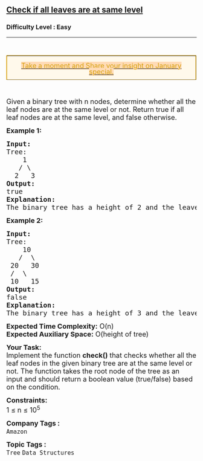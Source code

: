 <h2><a href="https://www.geeksforgeeks.org/problems/leaf-at-same-level/1">Check if all leaves are at same level</a></h2><h3>Difficulty Level : Easy</h3><hr><div class="problems_problem_content__Xm_eO"><p>&nbsp;</p>
<table style="border-collapse: collapse; width: 99.8274%; background-color: rgb(255, 249, 235); border-color: rgb(215, 159, 10); height: 65.1px; --darkreader-inline-bgcolor: #2f2100; --darkreader-inline-border-top: #b38508; --darkreader-inline-border-right: #b38508; --darkreader-inline-border-bottom: #b38508; --darkreader-inline-border-left: #b38508;" border="1" data-darkreader-inline-bgcolor="" data-darkreader-inline-border-top="" data-darkreader-inline-border-right="" data-darkreader-inline-border-bottom="" data-darkreader-inline-border-left="">
<tbody>
<tr style="height: 65.1px;">
<td style="width: 100%; text-align: center; height: 65.1px;">
<p style="margin-bottom: 0cm; line-height: 100%;"><a href="https://forms.gle/6MpVsAEdw2GqZCjE7" target="_blank" rel="noopener"> </a></p>
<p style="margin-bottom: 0cm; line-height: 100%;"><a href="https://forms.gle/6MpVsAEdw2GqZCjE7"><span style="color: rgb(215, 159, 10); --darkreader-inline-color: #f6c238;" data-darkreader-inline-color=""><span style="font-size: large;"><span style="background: rgb(255, 219, 182); --darkreader-inline-bgimage: initial; --darkreader-inline-bgcolor: #5f3000;" data-darkreader-inline-bgimage="" data-darkreader-inline-bgcolor="">Take a moment and Share your insight on January special.</span></span></span></a></p>
<p style="margin-bottom: 0cm; line-height: 100%;"><a href="https://forms.gle/6MpVsAEdw2GqZCjE7" target="_blank" rel="noopener"></a></p>
</td>
</tr>
</tbody>
</table>
<p>&nbsp;</p>
<p><span style="font-size: 18px;">Given a binary tree with n nodes, determine whether all the leaf nodes are at the same level or not. Return true if all leaf nodes are at the same level, and false otherwise.</span></p>
<p><span style="font-size: 18px;"><strong>Example 1:</strong></span></p>
<pre><span style="font-size: 18px;"><strong>Input:</strong><br>Tree:<br>    1<br>   / \<br>  2   3<br><strong>Output:</strong><br>true<br><strong>Explanation:</strong><br>The binary tree has a height of 2 and the leaves are at the same level.</span></pre>
<p><span style="font-size: 18px;"><strong>Example 2:</strong></span></p>
<pre><span style="font-size: 18px;"><strong>Input:</strong><br>Tree:<br>    10<br>   /  \<br> 20   30<br> /  \<br> 10   15<br><strong>Output:</strong><br>false<br><strong>Explanation:</strong><br>The binary tree has a height of 3 and the leaves are not at the same level.</span></pre>
<p><span style="font-size: 18px;"><strong>Expected Time Complexity:</strong> O(n)<br><strong>Expected Auxiliary Space:</strong> O(height of tree)</span></p>
<p><span style="font-size: 18px;"><strong>Your Task:</strong><br>Implement the function <strong>check()</strong> that checks whether all the leaf nodes in the given binary tree are at the same level or not. The function takes the root node of the tree as an input and should return a boolean value (true/false) based on the condition.</span></p>
<p><span style="font-size: 18px;"><strong>Constraints:</strong><br>1 ≤ n ≤ 10<sup>5</sup></span></p></div><p><span style=font-size:18px><strong>Company Tags : </strong><br><code>Amazon</code>&nbsp;<br><p><span style=font-size:18px><strong>Topic Tags : </strong><br><code>Tree</code>&nbsp;<code>Data Structures</code>&nbsp;